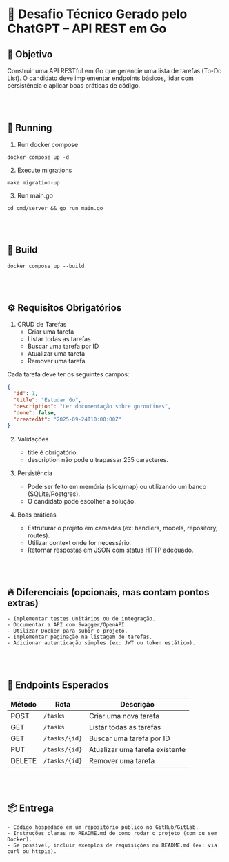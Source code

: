 # 📌 Desafio Técnico Gerado pelo ChatGPT – API REST em Go

## 🎯 Objetivo

Construir uma API RESTful em Go que gerencie uma lista de tarefas (To-Do List).
O candidato deve implementar endpoints básicos, lidar com persistência e aplicar boas práticas de código.

<br>
<br>

## 🚀 Running

1. Run docker compose

```shell
docker compose up -d
```

2. Execute migrations

```shell
make migration-up
```

3. Run main.go

```shell
cd cmd/server && go run main.go
```

<br>
<br>

## 🚀 Build

```shell
docker compose up --build
```

<br>
<br>

## ⚙️ Requisitos Obrigatórios

1. CRUD de Tarefas
   - Criar uma tarefa
   - Listar todas as tarefas
   - Buscar uma tarefa por ID
   - Atualizar uma tarefa
   - Remover uma tarefa

Cada tarefa deve ter os seguintes campos:

```json
{
  "id": 1,
  "title": "Estudar Go",
  "description": "Ler documentação sobre goroutines",
  "done": false,
  "createdAt": "2025-09-24T10:00:00Z"
}
```

2. Validações

   - title é obrigatório.
   - description não pode ultrapassar 255 caracteres.

3. Persistência

   - Pode ser feito em memória (slice/map) ou utilizando um banco (SQLite/Postgres).
   - O candidato pode escolher a solução.

4. Boas práticas
   - Estruturar o projeto em camadas (ex: handlers, models, repository, routes).
   - Utilizar context onde for necessário.
   - Retornar respostas em JSON com status HTTP adequado.

<br>
<br>

## 🔥 Diferenciais (opcionais, mas contam pontos extras)

    - Implementar testes unitários ou de integração.
    - Documentar a API com Swagger/OpenAPI.
    - Utilizar Docker para subir o projeto.
    - Implementar paginação na listagem de tarefas.
    - Adicionar autenticação simples (ex: JWT ou token estático).

<br>
<br>

## 📡 Endpoints Esperados

| Método | Rota          | Descrição                      |
| ------ | ------------- | ------------------------------ |
| POST   | `/tasks`      | Criar uma nova tarefa          |
| GET    | `/tasks`      | Listar todas as tarefas        |
| GET    | `/tasks/{id}` | Buscar uma tarefa por ID       |
| PUT    | `/tasks/{id}` | Atualizar uma tarefa existente |
| DELETE | `/tasks/{id}` | Remover uma tarefa             |

<br>
<br>

## 📦 Entrega

    - Código hospedado em um repositório público no GitHub/GitLab.
    - Instruções claras no README.md de como rodar o projeto (com ou sem Docker).
    - Se possível, incluir exemplos de requisições no README.md (ex: via curl ou httpie).
